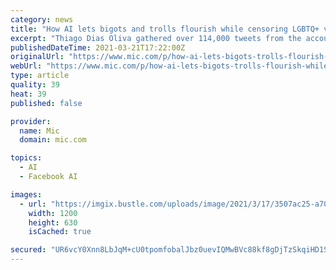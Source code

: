 ```yaml
---
category: news
title: "How AI lets bigots and trolls flourish while censoring LGBTQ+ voices"
excerpt: "Thiago Dias Oliva gathered over 114,000 tweets from the accounts of drag queens featured on RuPaul’s Drag Race like Bianca Del Rio, white supremacists like David Duke, and political figures like Michelle Obama and Donald Trump."
publishedDateTime: 2021-03-21T17:22:00Z
originalUrl: "https://www.mic.com/p/how-ai-lets-bigots-trolls-flourish-while-censoring-lgbtq-voices-66661864"
webUrl: "https://www.mic.com/p/how-ai-lets-bigots-trolls-flourish-while-censoring-lgbtq-voices-66661864"
type: article
quality: 39
heat: 39
published: false

provider:
  name: Mic
  domain: mic.com

topics:
  - AI
  - Facebook AI

images:
  - url: "https://imgix.bustle.com/uploads/image/2021/3/17/3507ac25-a70b-4f9f-9a4c-1737f3f36e11-mic_ai_cover_colored-01.jpg?w=1200&h=630&fit=crop&crop=faces&fm=jpg"
    width: 1200
    height: 630
    isCached: true

secured: "UR6vcY0Xnn8LbJqM+cU0tpomfobalJbz0uevIQMwBVc88kf8gDjTzSkqiHD1SjgVj12nd5hKv2/uczJxiL7IlKkdRBu7onPY7c08gcwW858QdB1QZblWgmyEKkMyG/zEBmZULZooGKmZalcPaKXQcBhsQB1rXiX8pSyMDzT23Td1VGc4919PktGgXOA02IZjGPUQPGz+ZdEPc5yfxfZ/HkStxeeoONBtK6S0WLyf4ENSyK86RzHrt9TCogSwUiArvwFbd60HxDqtqhDc0MsSvCPoCzq4KdZe9gASb7NlUYG5zmI4/I8AFxJIxsHak8Ph/cr1HzK6lcAGFoUluLIyBHdHNZRVhFmq75U6S5YQ7H4=;jN4QUP3M2w18xLBnyCWvxQ=="
---
```


